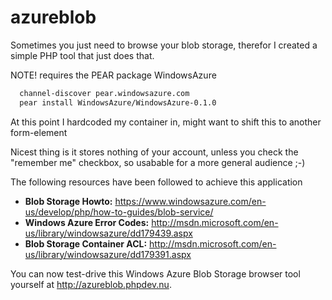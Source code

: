 azureblob
=========

Sometimes you just need to browse your blob storage, therefor I created a simple PHP tool that just does that.

NOTE! requires the PEAR package WindowsAzure

```bash
  channel-discover pear.windowsazure.com
  pear install WindowsAzure/WindowsAzure-0.1.0
```

At this point I hardcoded my container in, might want to shift this to another form-element

Nicest thing is it stores nothing of your account, unless you check the "remember me" checkbox, so usabable for a more general audience ;-)

The following resources have been followed to achieve this application

* **Blob Storage Howto:** https://www.windowsazure.com/en-us/develop/php/how-to-guides/blob-service/
* **Windows Azure Error Codes:** http://msdn.microsoft.com/en-us/library/windowsazure/dd179439.aspx
* **Blob Storage Container ACL:** http://msdn.microsoft.com/en-us/library/windowsazure/dd179391.aspx

You can now test-drive this Windows Azure Blob Storage browser tool yourself at http://azureblob.phpdev.nu.